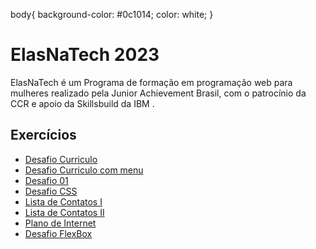 body{
    background-color: #0c1014;
    color: white;
}

# ElasNaTech 2023

ElasNaTech é um Programa de formação em programação web para mulheres realizado pela Junior Achievement Brasil, com o patrocínio da CCR e apoio da Skillsbuild da IBM .

## Exercícios
<ul>
    <li><a href="https://maytearaujo.github.io/elasnatech/HTML/desafioCurriculo/desafioCurriculo.html" target="_blank">Desafio Curriculo</a></li>
    <li><a href="https://maytearaujo.github.io/elasnatech/HTML/desafioCurriculo/desafioCurriculo_menu.html" target="_blank">Desafio Curriculo com menu</a></li>
    <li><a href="https://maytearaujo.github.io/elasnatech/HTML/desafioGil/desafio01/desafio01.html" target="_blank">Desafio 01</a></li>
    <li><a href="https://maytearaujo.github.io/elasnatech/HTML/ProjetoCSS-inicio" target="_blank">Desafio CSS</a></li>
    <li><a href="https://maytearaujo.github.io/elasnatech/HTML/projeto_contatos" target="_blank">Lista de Contatos I</a></li>
    <li><a href="https://maytearaujo.github.io/elasnatech/HTML/projeto_contatos_II" target="_blank">Lista de Contatos II</a></li>
    <li><a href="https://maytearaujo.github.io/elasnatech/HTML/projeto-price-cards" target="_blank">Plano de Internet</a></li>    
    <li><a href="https://maytearaujo.github.io/elasnatech/HTML/ProjetoCSS-flexbox-desafio" target="_blank">Desafio FlexBox</a></li>    
</ul>

